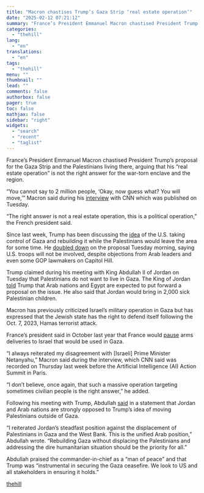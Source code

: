 ```yaml
---
title: "Macron chastises Trump’s Gaza Strip ‘real estate operation’"
date: "2025-02-12 07:21:12"
summary: "France’s President Emmanuel Macron chastised President Trump’s proposal for the Gaza Strip and the Palestinians living there, arguing that his “real estate operation” is not the right answer for the war-torn enclave and the region. “You cannot say to 2 million people, ‘Okay, now guess what? You will move,’” Macron..."
categories:
  - "thehill"
lang:
  - "en"
translations:
  - "en"
tags:
  - "thehill"
menu: ""
thumbnail: ""
lead: ""
comments: false
authorbox: false
pager: true
toc: false
mathjax: false
sidebar: "right"
widgets:
  - "search"
  - "recent"
  - "taglist"
---
```


France’s President Emmanuel Macron chastised President Trump’s proposal for the Gaza Strip and the Palestinians living there, arguing that his “real estate operation” is not the right answer for the war-torn enclave and the region.

“You cannot say to 2 million people, ‘Okay, now guess what? You will move,’” Macron said during his [interview](https://www.cnn.com/2025/02/11/europe/macron-trump-gaza-real-estate-intl/index.html) with CNN which was published on Tuesday.

“The right answer is not a real estate operation, this is a political operation,” the French president said.

Since last week, Trump has been discussing the [idea](https://thehill.com/homenews/administration/5129814-donald-trump-gaza-strip-us-troops/) of the U.S. taking control of Gaza and rebuilding it while the Palestinians would leave the area for some time. He [doubled down](https://thehill.com/homenews/administration/5129814-donald-trump-gaza-strip-us-troops/) on the proposal Tuesday morning, saying U.S. troops will not be involved, despite objections from Arab leaders and even some GOP lawmakers on Capitol Hill.

Trump claimed during his meeting with King Abdullah II of Jordan on Tuesday that Palestinians do not want to live in Gaza. The King of Jordan [told](https://thehill.com/homenews/5138703-king-of-jordan-urges-patience-as-trump-presses-gaza-takeover/) Trump that Arab nations and Egypt are expected to put forward a proposal on the issue. He also said that Jordan would bring in 2,000 sick Palestinian children.

Macron has previously criticized Israel’s military operation in Gaza but has expressed that the Jewish state has the right to defend itself following the Oct. 7, 2023, Hamas terrorist attack.

France’s president said in October last year that France would [pause](https://thehill.com/policy/international/4918044-frances-macron-calls-for-end-to-arms-deliveries-israel/) arms deliveries to Israel that would be used in Gaza.

“I always reiterated my disagreement with [Israeli] Prime Minister Netanyahu,” Macron said during the interview, which CNN said was recorded on Thursday last week before the Artificial Intelligence (AI) Action Summit in Paris.

“I don’t believe, once again, that such a massive operation targeting sometimes civilian people is the right answer,” he added.

Following his meeting with Trump, Abdullah [said](https://thehill.com/homenews/5139130-king-abdullah-jordan-trump-palestinians/) in a statement that Jordan and Arab nations are strongly opposed to Trump’s idea of moving Palestinians outside of Gaza.

“I reiterated Jordan’s steadfast position against the displacement of Palestinians in Gaza and the West Bank. This is the unified Arab position,” Abdullah wrote. “Rebuilding Gaza without displacing the Palestinians and addressing the dire humanitarian situation should be the priority for all.”

Abdullah praised the commander-in-chief as a “man of peace” and that Trump was “instrumental in securing the Gaza ceasefire. We look to US and all stakeholders in ensuring it holds.”

[thehill](https://thehill.com/policy/international/5139548-macron-chastises-trumps-gaza-strip-real-estate-operation/)
